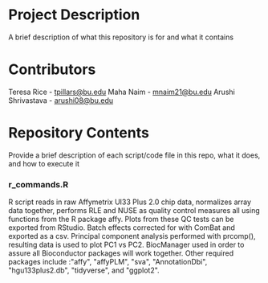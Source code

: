 # Project Description

A brief description of what this repository is for and what it contains

# Contributors

Teresa Rice - tpillars@bu.edu
Maha Naim - mnaim21@bu.edu
Arushi Shrivastava - arushi08@bu.edu

# Repository Contents
Provide a brief description of each script/code file in this repo, what it does, and how to execute it

### r_commands.R
R script reads in raw Affymetrix UI33 Plus 2.0 chip data, normalizes array data together, performs RLE and NUSE as quality control measures all using functions from the R package affy. Plots from these QC tests can be exported from RStudio. Batch effects corrected for with ComBat and exported as a csv. Principal component analysis performed with prcomp(), resulting data is used to plot PC1 vs PC2. BiocManager used in order to assure all Bioconductor packages will work together. Other required packages include :"affy", "affyPLM", "sva", "AnnotationDbi", "hgu133plus2.db", "tidyverse", and "ggplot2".
